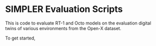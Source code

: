 # SIMPLER Evaluation Scripts

This is code to evaluate RT-1 and Octo models on the evaluation digital twins of various environments from the Open-X dataset.

To get started, 